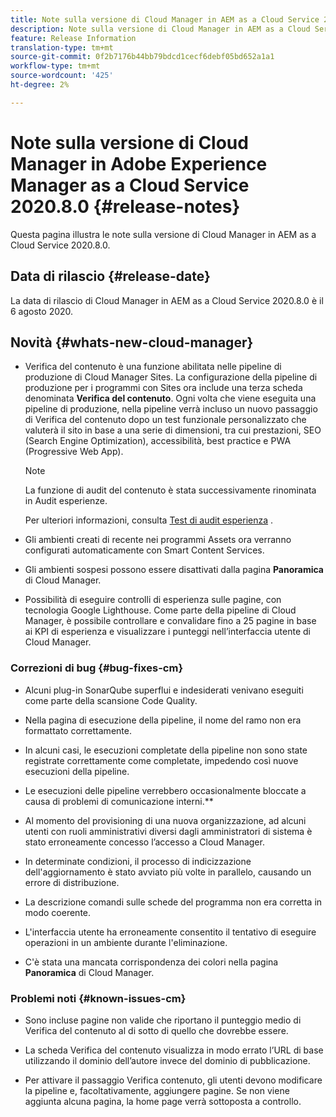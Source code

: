 ```yaml
---
title: Note sulla versione di Cloud Manager in AEM as a Cloud Service 2020.8.0
description: Note sulla versione di Cloud Manager in AEM as a Cloud Service 2020.8.0
feature: Release Information
translation-type: tm+mt
source-git-commit: 0f2b7176b44bb79bdcd1cecf6debf05bd652a1a1
workflow-type: tm+mt
source-wordcount: '425'
ht-degree: 2%

---
```



# Note sulla versione di Cloud Manager in Adobe Experience Manager as a Cloud Service 2020.8.0 {#release-notes}

Questa pagina illustra le note sulla versione di Cloud Manager in AEM as a Cloud Service 2020.8.0.

## Data di rilascio {#release-date}

La data di rilascio di Cloud Manager in AEM as a Cloud Service 2020.8.0 è il 6 agosto 2020.

## Novità {#whats-new-cloud-manager}

* Verifica del contenuto è una funzione abilitata nelle pipeline di produzione di Cloud Manager Sites. La configurazione della pipeline di produzione per i programmi con Sites ora include una terza scheda denominata **Verifica del contenuto**. Ogni volta che viene eseguita una pipeline di produzione, nella pipeline verrà incluso un nuovo passaggio di Verifica del contenuto dopo un test funzionale personalizzato che valuterà il sito in base a una serie di dimensioni, tra cui prestazioni, SEO (Search Engine Optimization), accessibilità, best practice e PWA (Progressive Web App).


   >[!NOTE]
   >La funzione di audit del contenuto è stata successivamente rinominata in Audit esperienze.

   Per ulteriori informazioni, consulta [Test di audit esperienza](/help/implementing/cloud-manager/experience-audit-testing.md) .

* Gli ambienti creati di recente nei programmi Assets ora verranno configurati automaticamente con Smart Content Services.

* Gli ambienti sospesi possono essere disattivati dalla pagina **Panoramica** di Cloud Manager.

* Possibilità di eseguire controlli di esperienza sulle pagine, con tecnologia Google Lighthouse. Come parte della pipeline di Cloud Manager, è possibile controllare e convalidare fino a 25 pagine in base ai KPI di esperienza e visualizzare i punteggi nell’interfaccia utente di Cloud Manager.

### Correzioni di bug {#bug-fixes-cm}

* Alcuni plug-in SonarQube superflui e indesiderati venivano eseguiti come parte della scansione Code Quality.

* Nella pagina di esecuzione della pipeline, il nome del ramo non era formattato correttamente.

* In alcuni casi, le esecuzioni completate della pipeline non sono state registrate correttamente come completate, impedendo così nuove esecuzioni della pipeline.

* Le esecuzioni delle pipeline verrebbero occasionalmente bloccate a causa di problemi di comunicazione interni.**

* Al momento del provisioning di una nuova organizzazione, ad alcuni utenti con ruoli amministrativi diversi dagli amministratori di sistema è stato erroneamente concesso l’accesso a Cloud Manager.

* In determinate condizioni, il processo di indicizzazione dell&#39;aggiornamento è stato avviato più volte in parallelo, causando un errore di distribuzione.

* La descrizione comandi sulle schede del programma non era corretta in modo coerente.

* L&#39;interfaccia utente ha erroneamente consentito il tentativo di eseguire operazioni in un ambiente durante l&#39;eliminazione.

* C&#39;è stata una mancata corrispondenza dei colori nella pagina **Panoramica** di Cloud Manager.

### Problemi noti {#known-issues-cm}

* Sono incluse pagine non valide che riportano il punteggio medio di Verifica del contenuto al di sotto di quello che dovrebbe essere.

* La scheda Verifica del contenuto visualizza in modo errato l’URL di base utilizzando il dominio dell’autore invece del dominio di pubblicazione.

* Per attivare il passaggio Verifica contenuto, gli utenti devono modificare la pipeline e, facoltativamente, aggiungere pagine. Se non viene aggiunta alcuna pagina, la home page verrà sottoposta a controllo.